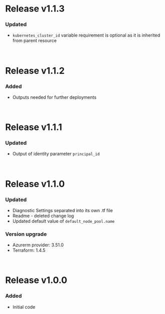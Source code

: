 # Release v1.1.3
### Updated
- `kubernetes_cluster_id` variable requirement is optional as it is inherited from parent resource

&nbsp;

# Release v1.1.2
### Added
- Outputs needed for further deployments

&nbsp;

# Release v1.1.1
### Updated
- Output of identity parameter `principal_id`

&nbsp;

# Release v1.1.0
### Updated
- Diagnostic Settings separated into its own .tf file
- Readme - deleted change log
- Updated default value of `default_node_pool.name`
### Version upgrade
- Azurerm provider: 3.51.0
- Terraform: 1.4.5

&nbsp;

# Release v1.0.0
### Added
- Initial code